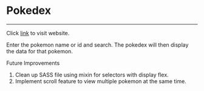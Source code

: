 # Pokedex

---

Click [link](https://relaxed-dijkstra-b481b5.netlify.com) to visit website.

Enter the pokemon name or id and search.
The pokedex will then display the data for that pokemon.

Future Improvements

1. Clean up SASS file using mixin for selectors with display flex.
2. Implement scroll feature to view multiple pokemon at the same time.
